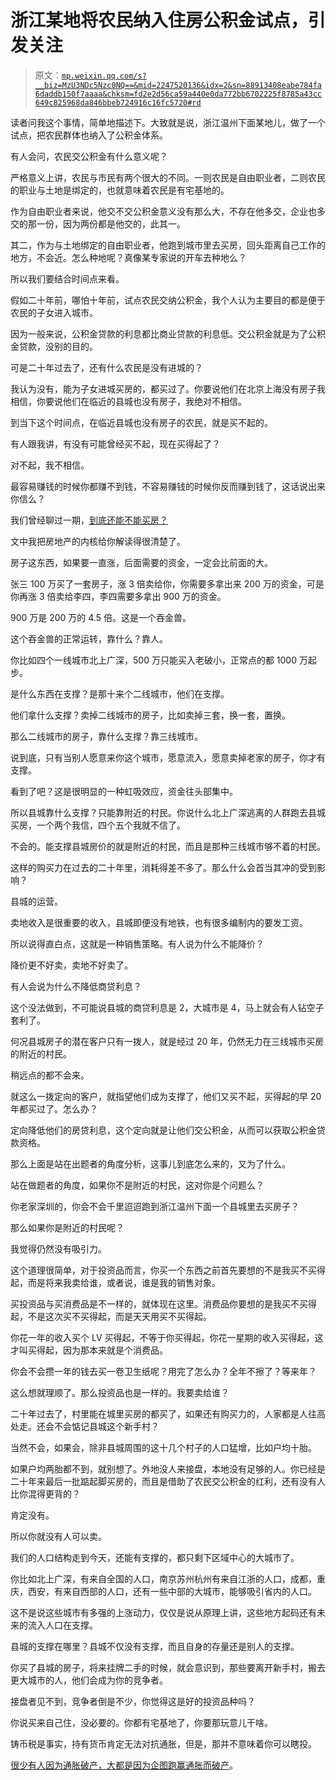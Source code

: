 # 浙江某地将农民纳入住房公积金试点，引发关注

> 原文：[`mp.weixin.qq.com/s?__biz=MzU3NDc5Nzc0NQ==&mid=2247520136&idx=2&sn=88913408eabe784fa6daddb150f7aaaa&chksm=fd2e2d56ca59a440e0da772bb6702225f8785a43cc649c825968da846bbeb724916c16fc5720#rd`](http://mp.weixin.qq.com/s?__biz=MzU3NDc5Nzc0NQ==&mid=2247520136&idx=2&sn=88913408eabe784fa6daddb150f7aaaa&chksm=fd2e2d56ca59a440e0da772bb6702225f8785a43cc649c825968da846bbeb724916c16fc5720#rd)

读者问我这个事情，简单地描述下。大致就是说，浙江温州下面某地儿，做了一个试点，把农民群体也纳入了公积金体系。

有人会问，农民交公积金有什么意义呢？

严格意义上讲，农民与市民有两个很大的不同。一则农民是自由职业者，二则农民的职业与土地是绑定的，也就意味着农民是有宅基地的。

作为自由职业者来说，他交不交公积金意义没有那么大，不存在他多交，企业也多交的那一份，因为两份都是他交的，此其一。

其二，作为与土地绑定的自由职业者，他跑到城市里去买房，回头距离自己工作的地方，不会近。怎么种地呢？真像某专家说的开车去种地么？

所以我们要结合时间点来看。

假如二十年前，哪怕十年前，试点农民交纳公积金，我个人认为主要目的都是便于农民的子女进入城市。

因为一般来说，公积金贷款的利息都比商业贷款的利息低。交公积金就是为了公积金贷款，没别的目的。

可是二十年过去了，还有什么农民是没有进城的？

我认为没有，能为子女进城买房的，都买过了。你要说他们在北京上海没有房子我相信，你要说他们在临近的县城也没有房子，我绝对不相信。

到当下这个时间点，在临近县城也没有房子的农民，就是买不起的。

有人跟我讲，有没有可能曾经买不起，现在买得起了？

对不起，我不相信。

最容易赚钱的时候你都赚不到钱，不容易赚钱的时候你反而赚到钱了，这话说出来你信么？

我们曾经聊过一期，[到底还能不能买房？](http://mp.weixin.qq.com/s?__biz=MzU0MjYwNDU2Mw==&mid=2247505780&idx=1&sn=561c6930742277225231a4608d6e8233&chksm=fb1abb08cc6d321e87b4a6599e9a6d6a28854c81c78ac8a9da6098e64c6c7b39f0421651fc5a&scene=21#wechat_redirect)

文中我把房地产的内核给你解读得很清楚了。

房子这东西，如果要一直涨，后面需要的资金，一定会比前面的大。

张三 100 万买了一套房子，涨 3 倍卖给你，你需要多拿出来 200 万的资金，可是你再涨 3 倍卖给李四，李四需要多拿出 900 万的资金。

900 万是 200 万的 4.5 倍。这是一个吞金兽。

这个吞金兽的正常运转，靠什么？靠人。

你比如四个一线城市北上广深，500 万只能买入老破小，正常点的都 1000 万起步。

是什么东西在支撑？是那十来个二线城市，他们在支撑。

他们拿什么支撑？卖掉二线城市的房子，比如卖掉三套，换一套，置换。

那么二线城市的房子，靠什么支撑？靠三线城市。

说到底，只有当别人愿意来你这个城市，愿意流入，愿意卖掉老家的房子，你才有支撑。

看到了吧？这是很明显的一种虹吸效应，资金往头部集中。

所以县城靠什么支撑？只能靠附近的村民。你说什么北上广深逃离的人群跑去县城买房，一个两个我信，四个五个我就不信了。

不会的。能支撑县城房价的就是附近的村民，而且是那种三线城市够不着的村民。

这样的购买力在过去的二十年里，消耗得差不多了。那么什么会首当其冲的受到影响？ 

县城的运营。

卖地收入是很重要的收入，县城即便没有地铁，也有很多编制内的要发工资。 

所以说得直白点，这就是一种销售策略。有人说为什么不能降价？ 

降价更不好卖，卖地不好卖了。

有人会说为什么不降低商贷利息？ 

这个没法做到，不可能说县城的商贷利息是 2，大城市是 4，马上就会有人钻空子套利了。

何况县城房子的潜在客户只有一拨人，就是经过 20 年，仍然无力在三线城市买房的附近的村民。 

稍远点的都不会来。

就这么一拨定向的客户，就指望他们成为支撑了，他们又买不起，买得起的早 20 年都买过了。怎么办？

定向降低他们的房贷利息，这个定向就是让他们交公积金，从而可以获取公积金贷款资格。

那么上面是站在出题者的角度分析，这事儿到底怎么来的，又为了什么。

站在做题者的角度，如果你不是附近的村民，这对你是个问题么？

你老家深圳的，你会不会千里迢迢跑到浙江温州下面一个县城里去买房子？

那么如果你是附近的村民呢？

我觉得仍然没有吸引力。

这个道理很简单，对于投资品而言，你买一个东西之前首先要想的不是我买不买得起，而是将来我卖给谁，或者说，谁是我的销售对象。

买投资品与买消费品是不一样的，就体现在这里。消费品你要想的是我买不买得起，不是这次买不买得起，而是天天用买不买得起。

你花一年的收入买个 LV 买得起，不等于你买得起，你花一星期的收入买得起，这才叫买得起，因为那本来就是个消费品。

你会不会攒一年的钱去买一卷卫生纸呢？用完了怎么办？全年不擦了？等来年？

这么想就理顺了。那么投资品也是一样的。我要卖给谁？

二十年过去了，村里能在城里买房的都买了，如果还有购买力的，人家都是人往高处走。还会不会惦记县城这个新手村？

当然不会，如果会，除非县城周围的这十几个村子的人口猛增，比如户均十胎。

如果户均两胎都不到，就别想了。外地没人来接盘，本地没有足够的人。你已经是二十年来最后一批踮起脚买房的，而且是借助了农民交公积金的红利，还有没有人比你混得更背的？

肯定没有。

所以你就没有人可以卖。

我们的人口结构走到今天，还能有支撑的，都只剩下区域中心的大城市了。

你比如北上广深，有来自全国的人口，南京苏州杭州有来自江浙的人口，成都，重庆，西安，有来自西部的人口，还有一些中部的大城市，能够吸引省内的人口。

这不是说这些城市有多强的上涨动力，仅仅是说从原理上讲，这些地方起码还有未来的流入人口在支撑。

县城的支撑在哪里？县城不仅没有支撑，而且自身的存量还是别人的支撑。

你买了县城的房子，将来挂牌二手的时候，就会意识到，那些要离开新手村，搬去更大城市的人，他们会成为你的竞争者。

接盘者见不到，竞争者倒是不少，你觉得这是好的投资品种吗？

你说买来自己住，没必要的。你都有宅基地了，你要那玩意儿干啥。

铸币税是事实，持有货币肯定无法对抗通胀，但是，那并不意味着你可以瞎投。

[很少有人因为通胀破产，大都是因为企图跑赢通胀而破产](http://mp.weixin.qq.com/s?__biz=MzU3NDc5Nzc0NQ==&mid=2247520041&idx=2&sn=026fde706e7af4624796e39876b4f919&chksm=fd2e2df7ca59a4e181204dee8eb1d7bfa907a507a72b3633b6dd4e60f1b95eaa2ff9b2286f83&scene=21#wechat_redirect)。